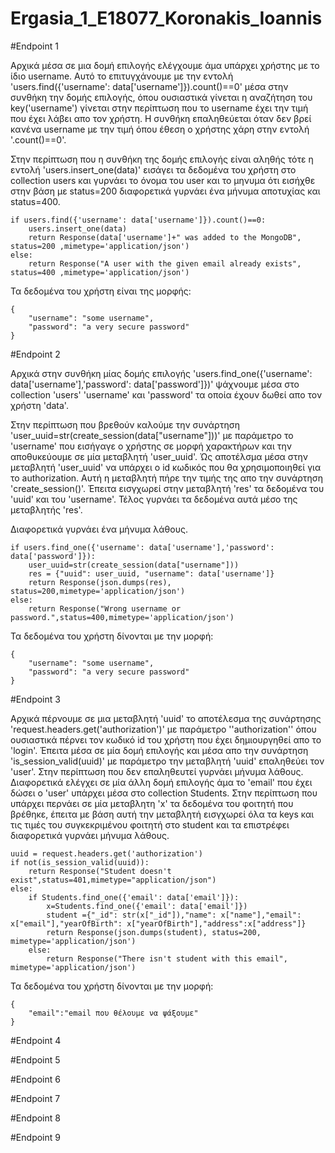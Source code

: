 # Ergasia_1_E18077_Koronakis_Ioannis

#Endpoint 1

Αρχικά μέσα σε μια δομή επιλογής ελέγχουμε άμα υπάρχει χρήστης με το ίδιο username. Αυτό το επιτυγχάνουμε με την εντολή 'users.find({'username': data['username']}).count()==0' μέσα στην συνθήκη την δομής επιλογής, όπου ουσιαστικά γίνεται η αναζήτηση του key('username') γίνεται στην περίπτωση που το username έχει την τιμή που έχει λάβει απο τον χρήστη. Η συνθήκη επαληθεύεται όταν δεν βρεί κανένα username με την τιμή όπου έθεση ο χρήστης χάρη στην εντολή '.count()==0'.

Στην περίπτωση που η συνθήκη της δομής επιλογής είναι αληθής τότε η εντολή 'users.insert_one(data)' εισάγει τα δεδομένα του χρήστη στο collection users και γυρνάει το όνομα του user και το μηνυμα ότι εισήχθε στην βάση με status=200 διαφορετικά γυρνάει ένα μήνυμα αποτυχίας και status=400.

    if users.find({'username': data['username']}).count()==0:
        users.insert_one(data)
        return Response(data['username']+" was added to the MongoDB", status=200 ,mimetype='application/json') 
    else:
        return Response("A user with the given email already exists", status=400 ,mimetype='application/json')
        
  Τα δεδομένα του χρήστη είναι της μορφής:

    {
        "username": "some username", 
        "password": "a very secure password"
    }
#Endpoint 2

Αρχικά στην συνθήκη μίας δομής επιλογής 'users.find_one({'username': data['username'],'password': data['password']})' ψάχνουμε μέσα στο collection 'users' 'username' και 'password' τα οποία έχουν δωθεί απο τον χρήστη 'data'.

Στην περίπτωση που βρεθούν καλούμε την συνάρτηση 'user_uuid=str(create_session(data["username"]))' με παράμετρο το 'username' που εισήγαγε ο χρήστης σε μορφή χαρακτήρων και την αποθυκεύουμε σε μία μεταβλητή 'user_uuid'. Ώς αποτέλσμα  μέσα στην μεταβλητή 'user_uuid' να υπάρχει ο id κωδικός που θα χρησιμοποιηθεί για το authorization. Αυτή η μεταβλητή πήρε την τιμής της απο την συνάρτηση 'create_session()'. Έπειτα εισγχωρεί στην μεταβλητή 'res' τα δεδομένα του 'uuid' και του 'username'. Τέλος γυρνάει τα δεδομένα αυτά μέσο της μεταβλητής 'res'.

Διαφορετικά γυρνάει ένα μήνυμα λάθους.

    if users.find_one({'username': data['username'],'password': data['password']}): 
        user_uuid=str(create_session(data["username"]))
        res = {"uuid": user_uuid, "username": data['username']}
        return Response(json.dumps(res), status=200,mimetype='application/json') 
    else:
        return Response("Wrong username or password.",status=400,mimetype='application/json') 
        
Τα δεδομένα του χρήστη δίνονται με την μορφή:

    {
        "username": "some username", 
        "password": "a very secure password"
    }

#Endpoint 3

Αρχικά πέρνουμε σε μια μεταβλητή 'uuid' το αποτέλεσμα της συνάρτησης 'request.headers.get('authorization')' με παράμετρο ''authorization'' όπου ουσιαστικά πέρνει τον κωδικό id του χρήστη που έχει δημιουργηθεί απο το 'login'. Έπειτα μέσα σε μία δομή επιλογής και μέσα απο την συνάρτηση 'is_session_valid(uuid)' με παράμετρο την μεταβλητή 'uuid' επαληθεύει τον 'user'. Στην περίπτωση που δεν επαληθευτεί γυρνάει μήνυμα λάθους. Διαφορετικά ελέγχει σε μία άλλη δομή επιλογής άμα το 'email' που έχει δώσει ο 'user' υπάρχει μέσα στο collection Students. Στην περίπτωση που υπάρχει περνάει σε μία μεταβλητη 'x' τα δεδομένα του φοιτητή που βρέθηκε, έπειτα με βάση αυτή την μεταβλητή εισγχωρεί όλα τα keys και τις τιμές του συγκεκριμένου φοιτητή στο student και τα επιστρέφει διαφορετικά γυρνάει μήνυμα λάθους.

    uuid = request.headers.get('authorization')
    if not(is_session_valid(uuid)):    
        return Response("Student doesn't exist",status=401,mimetype="application/json")
    else:
        if Students.find_one({'email': data['email']}):
            x=Students.find_one({'email': data['email']})
            student ={"_id": str(x["_id"]),"name": x["name"],"email": x["email"],"yearOfBirth": x["yearOfBirth"],"address":x["address"]}
            return Response(json.dumps(student), status=200, mimetype='application/json')
        else:
            return Response("There isn't student with this email", mimetype='application/json')
            
 Τα δεδομένα του χρήστη δίνονται με την μορφή:
 
    {
        "email":"email που θέλουμε να ψάξουμε"
    }

#Endpoint 4

#Endpoint 5

#Endpoint 6

#Endpoint 7

#Endpoint 8

#Endpoint 9
